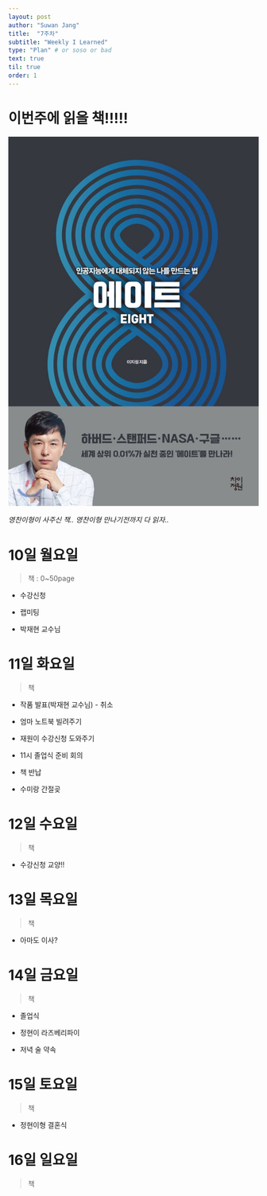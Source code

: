 ```yaml
---
layout: post
author: "Suwan Jang"
title:  "7주차"
subtitle: "Weekly I Learned"
type: "Plan" # or soso or bad
text: true
til: true
order: 1
---
```


# 이번주에 읽을 책!!!!!

![에이트](./img/book.jpg)

_영찬이형이 사주신 책.. 영찬이형 만나기전까지 다 읽자.._

# 10일 월요일

> 책 : 0~50page

-   수강신청

-   랩미팅

-   박재현 교수님

# 11일 화요일

> 책

-   작품 발표(박재현 교수님) - 취소

-   엄마 노트북 빌려주기

-   재원이 수강신청 도와주기

-   11시 졸업식 준비 회의

-   책 반납

-   수미랑 간절곶

# 12일 수요일

> 책

-   수강신청 교양!!

# 13일 목요일

> 책

-   아마도 이사?

# 14일 금요일

> 책

-   졸업식

-   정현이 라즈베리파이

-   저녁 술 약속

# 15일 토요일

> 책

-   정현이형 결혼식

# 16일 일요일

> 책
